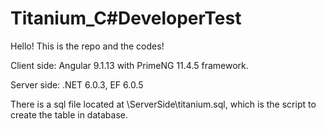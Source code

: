 # Titanium_C#DeveloperTest
Hello! This is the repo and the codes!

Client side: Angular 9.1.13 with PrimeNG 11.4.5 framework.

Server side: .NET 6.0.3, EF 6.0.5

There is a sql file located at \ServerSide\titanium.sql, which is the script to create the table in database.
